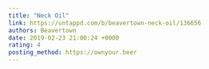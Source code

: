 ```yaml
---
title: "Neck Oil"
link: https://untappd.com/b/beavertown-neck-oil/136656
authors: Beavertown
date: 2019-02-23 21:00:24 +0000
rating: 4
posting_method: https://ownyour.beer
---
```

